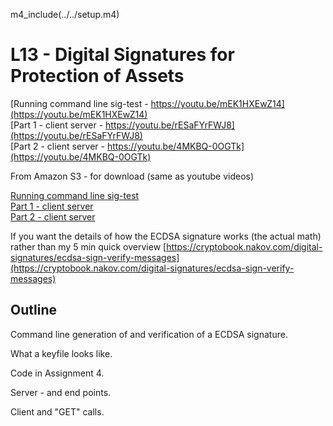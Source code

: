 
m4_include(../../setup.m4)

# L13 - Digital Signatures for Protection of Assets

[Running command line sig-test - https://youtu.be/mEK1HXEwZ14](https://youtu.be/mEK1HXEwZ14)<br>
[Part 1 - client server - https://youtu.be/rESaFYrFWJ8](https://youtu.be/rESaFYrFWJ8)<br>
[Part 2 - client server - https://youtu.be/4MKBQ-0OGTk](https://youtu.be/4MKBQ-0OGTk)<br>

From Amazon S3 - for download (same as youtube videos)

[Running command line sig-test](http://uw-s20-2015.s3.amazonaws.com/4010-L13-pt0-cli-sig-test.mp4)<br>
[Part 1 - client server](http://uw-s20-2015.s3.amazonaws.com/4010-L13-pt1-tests-of-signatures-CLI.mp4)<br>
[Part 2 - client server](http://uw-s20-2015.s3.amazonaws.com/4010-L13-pt2-start-of-client-server-assignment-4.mp4)<br>

If you want the details of how the ECDSA signature works (the actual math)
rather than my 5 min quick overview [https://cryptobook.nakov.com/digital-signatures/ecdsa-sign-verify-messages](https://cryptobook.nakov.com/digital-signatures/ecdsa-sign-verify-messages)


## Outline

Command line generation of and verification of a ECDSA signature.

What a keyfile looks like.

Code in Assignment 4.

Server - and end points.

Client and "GET" calls.


